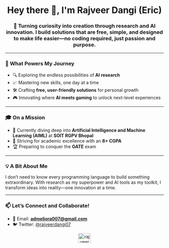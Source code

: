 <h1 align="center">Hey there 👋, I'm Rajveer Dangi (Eric)</h1>

<h3 align="center">🚀 Turning curiosity into creation through research and AI innovation. I build solutions that are free, simple, and designed to make life easier—no coding required, just passion and purpose.</h3>

---

### 🎯 **What Powers My Journey**
- 🔍 Exploring the endless possibilities of **AI research**  
- 📈 Mastering new skills, one day at a time  
- 🛠️ Crafting **free, user-friendly solutions** for personal growth  
- 🎮 Innovating where **AI meets gaming** to unlock next-level experiences  

---

### 🎓 **On a Mission**
- 🌱 Currently diving deep into **Artificial Intelligence and Machine Learning (AIML)** at **SOIT RGPV Bhopal**  
- 🎯 Striving for academic excellence with an **8+ CGPA**  
- 🏆 Preparing to conquer the **GATE** exam  

---

### 💡 **A Bit About Me**
I don’t need to know every programming language to build something extraordinary. With research as my superpower and AI tools as my toolkit, I transform ideas into reality—one innovation at a time.

---

### 📫 **Let’s Connect and Collaborate!**  
- 📧 Email: **admeliora007@gmail.com**  
- 🐦 Twitter: [@rajveerdangi07](https://twitter.com/rajveerdangi07)  

<p align="center">
<a href="https://twitter.com/rajveerdangi07" target="_blank">
<img align="center" src="https://raw.githubusercontent.com/rahuldkjain/github-profile-readme-generator/master/src/images/icons/Social/twitter.svg" alt="rajveerdangi07" height="30" width="40" />
</a>
</p>
